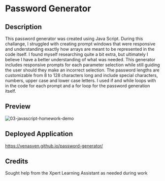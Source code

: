 # Password Generator

## Description

This password generator was created using Java Script. During this challange, I struggled with creating prompt windows that were responsive and understanding exactly how arrays are meant to be represented in the code itself. I found myself researching quite a bit extra, but ultimately I believe I have a better understanding of what was needed. 
This generator includes responsive prompts for each parameter selection while still guiding the user should they make an incorrect selection. The password lengths are customizable from 8 to 128 characters long and include special characters, numbers, upper case and lower case letters. I used if and while loops with in the code for each prompt and a for loop for the password generation itself.

## Preview

![03-javascript-homework-demo](https://github.com/venasven/password-generator/assets/141704995/0d987308-42b3-4f63-9cb4-feadfa086571)


## Deployed Application

https://venasven.github.io/password-generator/

## Credits
Sought help from the Xpert Learning Assistant as needed during work
